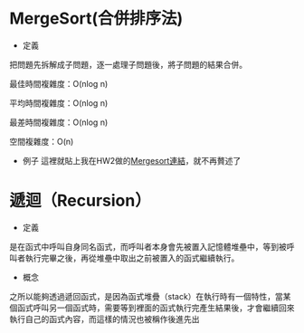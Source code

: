 #    MergeSort(合併排序法)
* 定義

把問題先拆解成子問題，逐一處理子問題後，將子問題的結果合併。

最佳時間複雜度：O(nlog n)

平均時間複雜度：O(nlog n)

最差時間複雜度：O(nlog n)

空間複雜度：O(n)


* 例子
這裡就貼上我在HW2做的[Mergesort連結](/HW2/mergesort學習歷程.md)，就不再贅述了


 
#    遞迴（Recursion）
* 定義

是在函式中呼叫自身同名函式，而呼叫者本身會先被置入記憶體堆壘中，等到被呼叫者執行完畢之後，再從堆壘中取出之前被置入的函式繼續執行。

* 概念

之所以能夠透過遞回函式，是因為函式堆疊（stack）在執行時有一個特性，當某個函式呼叫另一個函式時，需要等到裡面的函式執行完產生結果後，才會繼續回來執行自己的函式內容，而這樣的情況也被稱作後進先出

